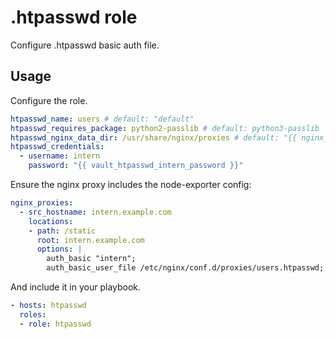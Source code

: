 # .htpasswd role

Configure .htpasswd basic auth file.

## Usage

Configure the role.

```yml
htpasswd_name: users # default: "default"
htpasswd_requires_package: python2-passlib # default: python3-passlib
htpasswd_nginx_data_dir: /usr/share/nginx/proxies # default: "{{ nginx_data_dir }}/proxies"
htpasswd_credentials:
  - username: intern
    password: "{{ vault_htpasswd_intern_password }}"
```

Ensure the nginx proxy includes the node-exporter config:

```yml
nginx_proxies:
  - src_hostname: intern.example.com
    locations:
    - path: /static
      root: intern.example.com
      options: |
        auth_basic "intern";
        auth_basic_user_file /etc/nginx/conf.d/proxies/users.htpasswd;
```

And include it in your playbook.

```yml
- hosts: htpasswd
  roles:
  - role: htpasswd
```
